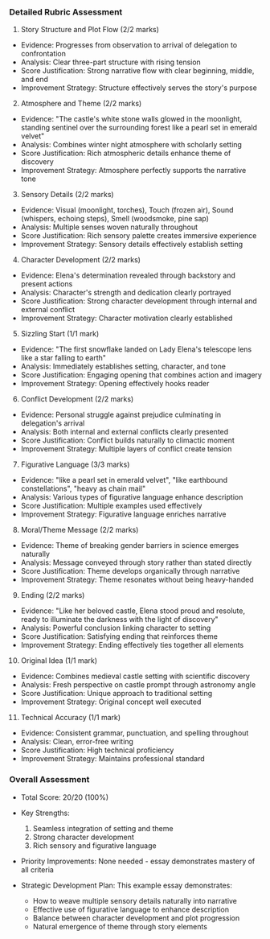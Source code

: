 ### Detailed Rubric Assessment

1. Story Structure and Plot Flow (2/2 marks)

- Evidence: Progresses from observation to arrival of delegation to confrontation
- Analysis: Clear three-part structure with rising tension
- Score Justification: Strong narrative flow with clear beginning, middle, and end
- Improvement Strategy: Structure effectively serves the story's purpose

2. Atmosphere and Theme (2/2 marks)

- Evidence: "The castle's white stone walls glowed in the moonlight, standing sentinel over the surrounding forest like a pearl set in emerald velvet"
- Analysis: Combines winter night atmosphere with scholarly setting
- Score Justification: Rich atmospheric details enhance theme of discovery
- Improvement Strategy: Atmosphere perfectly supports the narrative tone

3. Sensory Details (2/2 marks)

- Evidence: Visual (moonlight, torches), Touch (frozen air), Sound (whispers, echoing steps), Smell (woodsmoke, pine sap)
- Analysis: Multiple senses woven naturally throughout
- Score Justification: Rich sensory palette creates immersive experience
- Improvement Strategy: Sensory details effectively establish setting

4. Character Development (2/2 marks)

- Evidence: Elena's determination revealed through backstory and present actions
- Analysis: Character's strength and dedication clearly portrayed
- Score Justification: Strong character development through internal and external conflict
- Improvement Strategy: Character motivation clearly established

5. Sizzling Start (1/1 mark)

- Evidence: "The first snowflake landed on Lady Elena's telescope lens like a star falling to earth"
- Analysis: Immediately establishes setting, character, and tone
- Score Justification: Engaging opening that combines action and imagery
- Improvement Strategy: Opening effectively hooks reader

6. Conflict Development (2/2 marks)

- Evidence: Personal struggle against prejudice culminating in delegation's arrival
- Analysis: Both internal and external conflicts clearly presented
- Score Justification: Conflict builds naturally to climactic moment
- Improvement Strategy: Multiple layers of conflict create tension

7. Figurative Language (3/3 marks)

- Evidence: "like a pearl set in emerald velvet", "like earthbound constellations", "heavy as chain mail"
- Analysis: Various types of figurative language enhance description
- Score Justification: Multiple examples used effectively
- Improvement Strategy: Figurative language enriches narrative

8. Moral/Theme Message (2/2 marks)

- Evidence: Theme of breaking gender barriers in science emerges naturally
- Analysis: Message conveyed through story rather than stated directly
- Score Justification: Theme develops organically through narrative
- Improvement Strategy: Theme resonates without being heavy-handed

9. Ending (2/2 marks)

- Evidence: "Like her beloved castle, Elena stood proud and resolute, ready to illuminate the darkness with the light of discovery"
- Analysis: Powerful conclusion linking character to setting
- Score Justification: Satisfying ending that reinforces theme
- Improvement Strategy: Ending effectively ties together all elements

10. Original Idea (1/1 mark)

- Evidence: Combines medieval castle setting with scientific discovery
- Analysis: Fresh perspective on castle prompt through astronomy angle
- Score Justification: Unique approach to traditional setting
- Improvement Strategy: Original concept well executed

11. Technical Accuracy (1/1 mark)

- Evidence: Consistent grammar, punctuation, and spelling throughout
- Analysis: Clean, error-free writing
- Score Justification: High technical proficiency
- Improvement Strategy: Maintains professional standard

### Overall Assessment

- Total Score: 20/20 (100%)
- Key Strengths:

  1. Seamless integration of setting and theme
  2. Strong character development
  3. Rich sensory and figurative language

- Priority Improvements:
  None needed - essay demonstrates mastery of all criteria

- Strategic Development Plan:
  This example essay demonstrates:
  - How to weave multiple sensory details naturally into narrative
  - Effective use of figurative language to enhance description
  - Balance between character development and plot progression
  - Natural emergence of theme through story elements
